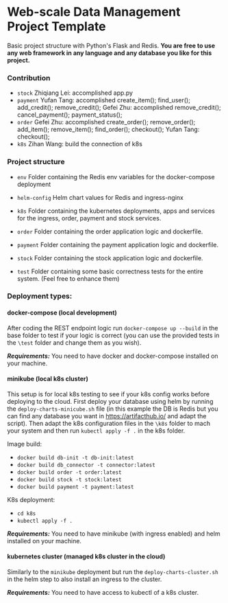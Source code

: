 # Web-scale Data Management Project Template

Basic project structure with Python's Flask and Redis. 
**You are free to use any web framework in any language and any database you like for this project.**
### Contribution
* `stock`
  Zhiqiang Lei: accomplished app.py
* `payment`
  Yufan Tang: accomplished create_item(); find_user(); add_credit(); remove_credit();
  Gefei Zhu: accomplished remove_credit(); cancel_payment(); payment_status();
* `order`
  Gefei Zhu: accomplished create_order(); remove_order(); add_item(); remove_item(); find_order(); checkout();
  Yufan Tang: checkout();
* `k8s`
  Zihan Wang: build the connection of k8s
  
### Project structure

* `env`
    Folder containing the Redis env variables for the docker-compose deployment
    
* `helm-config` 
   Helm chart values for Redis and ingress-nginx
        
* `k8s`
    Folder containing the kubernetes deployments, apps and services for the ingress, order, payment and stock services.
    
* `order`
    Folder containing the order application logic and dockerfile. 
    
* `payment`
    Folder containing the payment application logic and dockerfile. 

* `stock`
    Folder containing the stock application logic and dockerfile. 

* `test`
    Folder containing some basic correctness tests for the entire system. (Feel free to enhance them)

### Deployment types:

#### docker-compose (local development)

After coding the REST endpoint logic run `docker-compose up --build` in the base folder to test if your logic is correct
(you can use the provided tests in the `\test` folder and change them as you wish). 

***Requirements:*** You need to have docker and docker-compose installed on your machine.

#### minikube (local k8s cluster)

This setup is for local k8s testing to see if your k8s config works before deploying to the cloud. 
First deploy your database using helm by running the `deploy-charts-minicube.sh` file (in this example the DB is Redis 
but you can find any database you want in https://artifacthub.io/ and adapt the script). Then adapt the k8s configuration files in the
`\k8s` folder to mach your system and then run `kubectl apply -f .` in the k8s folder. 

Image build:
* ```docker build db-init -t db-init:latest ```
* ```docker build db_connector -t connector:latest```
* ```docker build order -t order:latest```
* ```docker build stock -t stock:latest```
* ```docker build payment -t payment:latest```

K8s deployment:
* ```cd k8s ```
* ```kubectl apply -f . ```

***Requirements:*** You need to have minikube (with ingress enabled) and helm installed on your machine.

#### kubernetes cluster (managed k8s cluster in the cloud)

Similarly to the `minikube` deployment but run the `deploy-charts-cluster.sh` in the helm step to also install an ingress to the cluster. 

***Requirements:*** You need to have access to kubectl of a k8s cluster.
